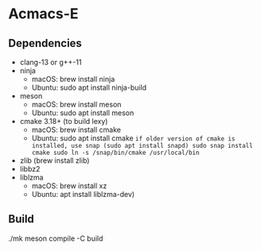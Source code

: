 # Acmacs-E

## Dependencies

- clang-13 or g++-11
- ninja
  - macOS: brew install ninja
  - Ubuntu: sudo apt install ninja-build
- meson
  - macOS: brew install meson
  - Ubuntu: sudo apt install meson
- cmake 3.18+ (to build lexy)
  - macOS: brew install cmake
  - Ubuntu: sudo apt install cmake
     `if older version of cmake is installed, use snap
     (sudo apt install snapd)
     sudo snap install cmake
     sudo ln -s /snap/bin/cmake /usr/local/bin`
- zlib (brew install zlib)
- libbz2
- liblzma
  - macOS: brew install xz
  - Ubuntu: apt install liblzma-dev)

## Build

./mk
meson compile -C build
